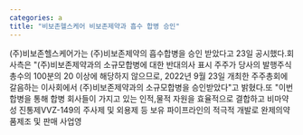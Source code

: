 ```yaml
---
categories: a
title: "비보존헬스케어 비보존제약과 흡수 합병 승인"
---
```

(주)비보존헬스케어가는 (주)비보존제약의 흡수합병을 승인 받았다고 23일 공시했다.회사측은 "(주)비보존제약과의 소규모합병에 대한 반대의사 표시 주주가 당사의 발행주식총수의 100분의 20 이상에 해당하지 않으므로, 2022년 9월 23일 개최한 주주총회에 갈음하는 이사회에서 (주)비보존제약과의 소규모합병을 승인받았다"고 밝혔다.또 "이번 합병을 통해 합병 회사들이 가지고 있는 인적,물적 자원을 효율적으로 결합하고 비마약성 진통제VVZ-149의 주사제 및 외용제 등 보유 파이프라인의 적극적 개발로 완제의약품제조 및 판매 사업영